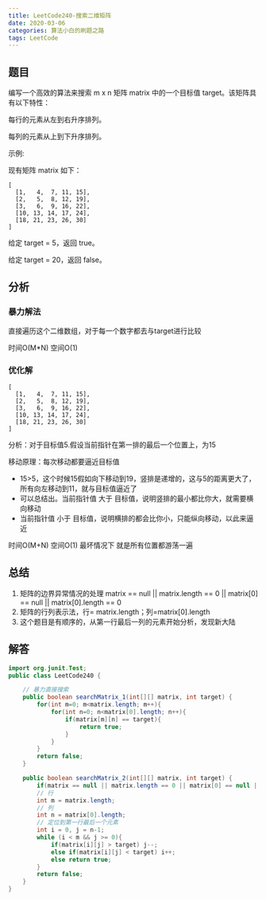 ```yaml
---
title: LeetCode240-搜索二维矩阵
date: 2020-03-06
categories: 算法小白的刷题之路
tags: LeetCode
---
```


## 题目

编写一个高效的算法来搜索 m x n 矩阵 matrix 中的一个目标值 target。该矩阵具有以下特性：

每行的元素从左到右升序排列。

每列的元素从上到下升序排列。

示例:

现有矩阵 matrix 如下：

```
[
  [1,   4,  7, 11, 15],
  [2,   5,  8, 12, 19],
  [3,   6,  9, 16, 22],
  [10, 13, 14, 17, 24],
  [18, 21, 23, 26, 30]
]
```

给定 target = 5，返回 true。

给定 target = 20，返回 false。

## 分析

### 暴力解法
直接遍历这个二维数组，对于每一个数字都去与target进行比较

时间O(M*N)  空间O(1)
### 优化解
```
[
  [1,   4,  7, 11, 15],
  [2,   5,  8, 12, 19],
  [3,   6,  9, 16, 22],
  [10, 13, 14, 17, 24],
  [18, 21, 23, 26, 30]
]
```
分析：对于目标值5.假设当前指针在第一排的最后一个位置上，为15

移动原理：每次移动都要逼近目标值

- 15>5，这个时候15假如向下移动到19，竖排是递增的，这与5的距离更大了，所有向左移动到11，就与目标值逼近了
- 可以总结出。当前指针值 大于 目标值，说明竖排的最小都比你大，就需要横向移动
- 当前指针值 小于 目标值，说明横排的都会比你小，只能纵向移动，以此来逼近

时间O(M+N) 空间O(1) 最坏情况下 就是所有位置都游荡一遍

## 总结
1. 矩阵的边界异常情况的处理 matrix == null || matrix.length == 0 || matrix[0] == null || matrix[0].length == 0
2. 矩阵的行列表示法，行= matrix.length；列=matrix[0].length
3. 这个题目是有顺序的，从第一行最后一列的元素开始分析，发现新大陆

## 解答

````java
import org.junit.Test;
public class LeetCode240 {

	// 暴力直接搜索
	public boolean searchMatrix_1(int[][] matrix, int target) {
		for(int m=0; m<matrix.length; m++){
			for(int n=0; n<matrix[0].length; n++){
				if(matrix[m][n] == target){
					return true;
				}
			}
		}
		return false;
	}

	public boolean searchMatrix_2(int[][] matrix, int target) {
		if(matrix == null || matrix.length == 0 || matrix[0] == null || matrix[0].length == 0) return false;
		// 行
		int m = matrix.length;
		// 列
		int n = matrix[0].length;
		// 定位到第一行最后一个元素
		int i = 0, j = n-1;
		while (i < m && j >= 0){
			if(matrix[i][j] > target) j--;
			else if(matrix[i][j] < target) i++;
			else return true;
		}
		return false;
	}
}


````









